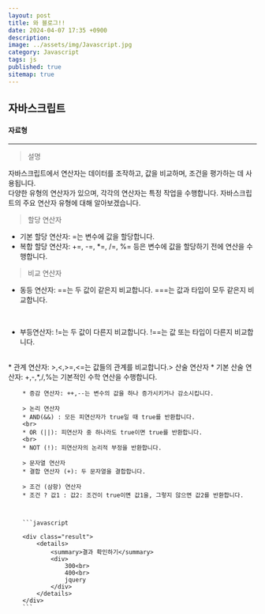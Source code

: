 ```yaml
---
layout: post
title: 와 블로그!!
date: 2024-04-07 17:35 +0900
description: 
image: ../assets/img/Javascript.jpg
category: Javascript
tags: js
published: true
sitemap: true
---
```


## 자바스크립트



#### 자료형

<hr />

> 설명

자바스크립트에서 연산자는 데이터를 조작하고, 값을 비교하며, 조건을 평가하는 데 사용됩니다.<br>
다양한 유형의 연산자가 있으며, 각각의 연산자는 특정 작업을 수행합니다.
자바스크립트의 주요 연산자 유형에 대해 알아보겠습니다.


> 할당 연산자
* 기본 할당 연산자: =는 변수에 값을 할당합니다.
* 복합 할당 연산자: +=, -=, *=, /=, %= 등은 변수에 값을 할당하기 전에 연산을 수행합니다.


> 비교 연산자
* 동등 연산자: ==는 두 값이 같은지 비교합니다.
===는 값과 타입이 모두 같은지 비교합니다.
<br>

* 부등연산자: !=는 두 값이 다른지 비교합니다.
!==는 값 또는 타입이 다른지 비교합니다.
<br>
* 관계 연산자: >,<,>=,<=는 값들의 관계를 비교합니다.> 산술 연산자
        * 기본 산술 연산자: +,-,*,/,%는 기본적인 수학 연산을 수행합니다.

        * 증감 연산자: ++,--는 변수의 값을 하나 증가시키거나 감소시킵니다.

        > 논리 연산자
        * AND(&&) : 모든 피연산자가 true일 때 true를 반환합니다.
        <br>
        * OR (||): 피연산자 중 하나라도 true이면 true를 반환합니다.
        <br>
        * NOT (!): 피연산자의 논리적 부정을 반환합니다.

        > 문자열 연산자
        * 결합 연산자 (+): 두 문자열을 결합합니다.

        > 조건 (삼항) 연산자
        * 조건 ? 값1 : 값2: 조건이 true이면 값1을, 그렇지 않으면 값2를 반환합니다.



        ```javascript

        <div class="result">
            <details>
                <summary>결과 확인하기</summary>
                <div>
                    300<br>
                    400<br>
                    jquery
                </div>
            </details>
        </div>
        ```
